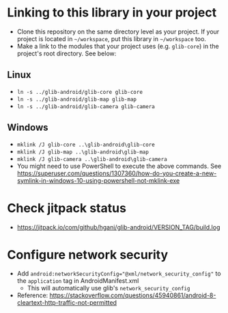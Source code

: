 
# Linking to this library in your project
- Clone this repository on the same directory level as your project. If your project is located in `~/workspace`, put this library in `~/workspace` too.
- Make a link to the modules that your project uses (e.g. `glib-core`) in the project's root directory. See below:

## Linux
- `ln -s ../glib-android/glib-core glib-core`
- `ln -s ../glib-android/glib-map glib-map`
- `ln -s ../glib-android/glib-camera glib-camera`

## Windows
- `mklink /J glib-core ..\glib-android\glib-core`
- `mklink /J glib-map ..\glib-android\glib-map`
- `mklink /J glib-camera ..\glib-android\glib-camera`
- You might need to use PowerShell to execute the above commands. See https://superuser.com/questions/1307360/how-do-you-create-a-new-symlink-in-windows-10-using-powershell-not-mklink-exe

# Check jitpack status
- https://jitpack.io/com/github/hgani/glib-android/VERSION_TAG/build.log

# Configure network security
- Add `android:networkSecurityConfig="@xml/network_security_config"` to the `application` tag in AndroidManifest.xml
  - This will automatically use glib's `network_security_config`
- Reference: https://stackoverflow.com/questions/45940861/android-8-cleartext-http-traffic-not-permitted


